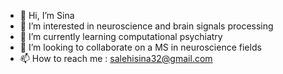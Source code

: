 - 👋 Hi, I’m Sina
- 👀 I’m interested in neuroscience and brain signals processing
- 🌱 I’m currently learning computational psychiatry
- 💞️ I’m looking to collaborate on a MS in neuroscience fields
- 📫 How to reach me : salehisina32@gmail.com

<!---
SalehiSina/SalehiSina is a ✨ special ✨ repository because its `README.md` (this file) appears on your GitHub profile.
You can click the Preview link to take a look at your changes.
--->
